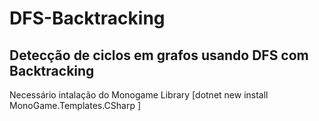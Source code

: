# DFS-Backtracking
## Detecção de ciclos em grafos usando DFS com Backtracking
Necessário intalação do Monogame Library [dotnet new install MonoGame.Templates.CSharp
]
